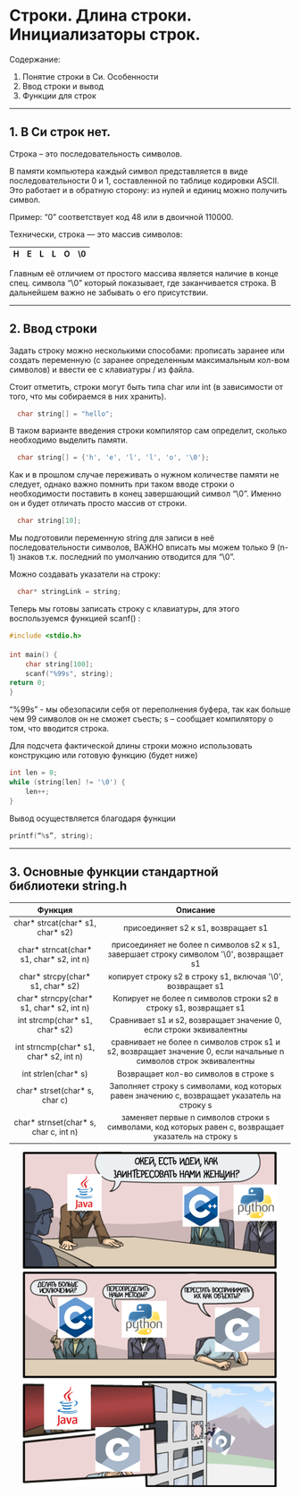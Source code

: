 # Строки. Длина строки. Инициализаторы строк.


Содержание:

1. Понятие строки в Си. Особенности
1. Ввод строки и вывод
1. Функции для строк
____

## 1. В Си строк нет.

Строка – это последовательность символов.

В памяти компьютера каждый символ представляется в виде последовательности 0 и 1, составленной по таблице кодировки ASCII. Это работает и в обратную сторону: из нулей и единиц можно получить символ.

Пример: “0” соответствует код 48 или в двоичной 110000. 

Технически, строка — это массив символов:

|H|E|L|L|O|\0|
| :-: | :-: | :-: | :-: | :-: | :-: |

Главным её отличием от простого массива является наличие в конце спец. символа “\0” который показывает, где заканчивается строка. В дальнейшем важно не забывать о его присутствии.
____
## 2. Ввод строки

Задать строку можно несколькими способами: прописать заранее или создать переменную (с заранее определенным максимальным кол-вом символов) и ввести ее с клавиатуры / из файла.

Стоит отметить, строки могут быть типа char или int (в зависимости от того, что мы собираемся в них хранить).
```c++
  char string[] = "hello";
```

В таком варианте введения строки компилятор сам определит, сколько необходимо выделить памяти.

```c++
  char string[] = {'h', 'e', 'l', 'l', 'o', '\0'};
```

Как и в прошлом случае переживать о нужном количестве памяти не следует, однако важно помнить при таком вводе строки о необходимости поставить в конец завершающий символ “\0”. Именно он и будет отличать просто массив от строки.

```c++
  char string[10];
```

Мы подготовили переменную string для записи в неё последовательности символов, ВАЖНО вписать мы можем только 9 (n-1) знаков т.к. последний по умолчанию отводится для “\0”.

Можно создавать указатели на строку: 

```c++
  char* stringLink = string;
```


Теперь мы готовы записать строку с клавиатуры, для этого воспользуемся функцией scanf() :

```c++
#include <stdio.h>

int main() {
	char string[100];
	scanf("%99s", string);
return 0;
}
```

“%99s”  - мы обезопасили себя от переполнения буфера, так как больше чем 99 символов он не сможет съесть; s – сообщает компилятору о том, что вводится строка.

Для подсчета фактической длины строки можно использовать конструкцию или готовую функцию (будет ниже)
```c++
int len = 0;
while (string[len] != '\0') {
	len++;
}
```

Вывод осуществляется благодаря функции 
```c++
printf(“%s”, string);
```
____
## 3. Основные функции стандартной библиотеки string.h



|Функция|Описание|
| :-: | :-: |
|char\* strcat(char\* s1, char\* s2)|присоединяет s2 к s1, возвращает s1|
|char\* strncat(char\* s1,  char\* s2, int n)|присоединяет не более n символов s2 к s1, завершает строку символом '\0', возвращает s1|
|char\* strсpy(char\* s1, char\* s2)|копирует строку s2 в строку s1, включая '\0', возвращает s1|
|char\* strncpy(char\* s1, char\* s2, int n)|Копирует не более n символов строки s2 в строку s1, возвращает s1|
|int strcmp(char\* s1, char\* s2)|Сравнивает s1 и s2, возвращает значение 0, если строки эквивалентны|
|int strncmp(char\* s1, char\* s2, int n)|сравнивает не более n символов строк s1 и s2, возвращает значение 0, если начальные n символов строк эквивалентны|
|int strlen(char\* s)|Возвращает кол-во символов в строке s|
|char\* strset(char\* s, char c)|Заполняет строку s символами, код которых равен значению с, возвращает указатель на строку s|
|char\* strnset(char\* s, char c, int n)|заменяет первые n символов строки s символами, код которых равен c, возвращает указатель на строку s|



<p align="center">
<img src="images/mem.png" widdth="300" height="600">
</p>




